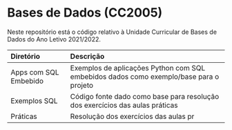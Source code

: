 # Bases de Dados (CC2005)
Neste repositório está o código relativo à Unidade Curricular de Bases de Dados do Ano Letivo 2021/2022.

| Diretório              | Descrição |
| :--------------------- | :---------------------------------------------------------------------------------------- |
| Apps com SQL Embebido  | Exemplos de aplicações Python com SQL embebidos dados como exemplo/base para o projeto |
| Exemplos SQL           | Código fonte dado como base para resolução dos exercícios das aulas práticas |
| Práticas               | Resolução dos exercícios das aulas pr
